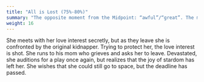 ```yaml
---
title: "All is Lost (75%-80%)"
summary: "The opposite moment from the Midpoint: “awful”/“great”. The moment that the main character realizes they’ve lost everything they gained, or everything they now have has no meaning. The initial goal now looks even more impossible than before. And here, something or someone dies. It can be physical or emotional, but the death of something old makes way for something new to be born."
weight: 16
---
```

She meets with her love interest secretly, but as they leave she is confronted by the original kidnapper. Trying to protect her, the love interest is shot. She runs to his mom who grieves and asks her to leave.
Devastated, she auditions for a play once again, but realizes that the joy of stardom has left her.
She wishes that she could still go to space, but the deadline has passed.

